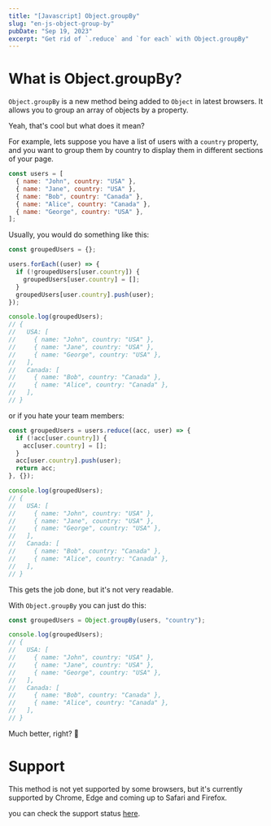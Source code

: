 ```yaml
---
title: "[Javascript] Object.groupBy" 
slug: "en-js-object-group-by"
pubDate: "Sep 19, 2023"
excerpt: "Get rid of `.reduce` and `for each` with Object.groupBy"
---
```


# What is Object.groupBy? 

`Object.groupBy` is a new method being added to `Object` in latest browsers. It allows you to group an array of objects by a property.  

Yeah, that's cool but what does it mean?

For example, lets suppose you have a list of users with a `country` property, and you want to group them by country to display them in different sections of your page. 

```js
const users = [
  { name: "John", country: "USA" },
  { name: "Jane", country: "USA" },
  { name: "Bob", country: "Canada" },
  { name: "Alice", country: "Canada" },
  { name: "George", country: "USA" },
];
```

Usually, you would do something like this:

```js
const groupedUsers = {};

users.forEach((user) => {
  if (!groupedUsers[user.country]) {
    groupedUsers[user.country] = [];
  }
  groupedUsers[user.country].push(user);
});

console.log(groupedUsers);
// {
//   USA: [
//     { name: "John", country: "USA" },
//     { name: "Jane", country: "USA" },
//     { name: "George", country: "USA" },
//   ],
//   Canada: [
//     { name: "Bob", country: "Canada" },
//     { name: "Alice", country: "Canada" },
//   ],
// }
```

or if you hate your team members:

```js
const groupedUsers = users.reduce((acc, user) => {
  if (!acc[user.country]) {
    acc[user.country] = [];
  }
  acc[user.country].push(user);
  return acc;
}, {});

console.log(groupedUsers);
// {
//   USA: [
//     { name: "John", country: "USA" },
//     { name: "Jane", country: "USA" },
//     { name: "George", country: "USA" },
//   ],
//   Canada: [
//     { name: "Bob", country: "Canada" },
//     { name: "Alice", country: "Canada" },
//   ],
// }
```

This gets the job done, but it's not very readable.

With `Object.groupBy` you can just do this:

```js
const groupedUsers = Object.groupBy(users, "country");

console.log(groupedUsers);
// {
//   USA: [
//     { name: "John", country: "USA" },
//     { name: "Jane", country: "USA" },
//     { name: "George", country: "USA" },
//   ],
//   Canada: [
//     { name: "Bob", country: "Canada" },
//     { name: "Alice", country: "Canada" },
//   ],
// }
```

Much better, right? 🤩

# Support

This method is not yet supported by some browsers, but it's currently supported by Chrome, Edge and coming up to Safari and Firefox. 

you can check the support status [here](https://caniuse.com/mdn-javascript_builtins_object_groupby).
